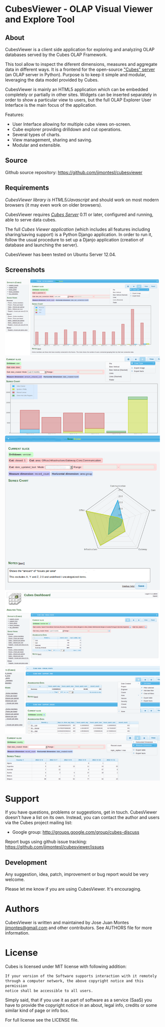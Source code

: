 CubesViewer - OLAP Visual Viewer and Explore Tool
=================================================

About
-----

CubesViewer is a client side application for exploring and analyzing
OLAP databases served by the Cubes OLAP Framework.

This tool allow to inspect the diferent dimensions, measures and
aggregate data in different ways. It is a frontend for the
open-source ["Cubes" server](http://databrewery.org/cubes.html) (an OLAP server in Python). 
Purpose is to keep it simple and modular, leveraging the data model 
provided by Cubes. 

CubesViewer is mainly an HTML5 application which can be embedded
completely or partially in other sites. Widgets can be inserted
separately in order to show a particular view to users, but the full
OLAP Explorer User Interface is the main focus of the application.

Features:

* User Interface allowing for multiple cube views on-screen. 
* Cube explorer providing drilldown and cut operations.
* Several types of charts.
* View management, sharing and saving.
* Modular and extensible.

Source
------

Github source repository: https://github.com/jjmontesl/cubesviewer

Requirements
------------

*CubesViewer library is HTML5/Javascript* and should work on most modern browsers
(it may even work on older browsers). 

CubesViewer requires *[Cubes Server](http://databrewery.org/cubes.html)* 0.11 or later, configured and running, able to serve 
data cubes. 

The full *Cubes Viewer application* (which includes all features including sharing/saving
support) is a Python Django application. In order to run it,
follow the usual procedure to set up a Djanjo application (creation of database and launching
the server).

CubesViewer has been tested on Ubuntu Server 12.04.

Screenshots
-----------

![CubesViewer Chart Screenshot](/doc/screenshots/view-chart-1.png "CubesViewer Chart")
![CubesViewer Chart Screenshot](/doc/screenshots/view-chart-2.png "CubesViewer Chart")
![CubesViewer Chart Screenshot](/doc/screenshots/view-chart-3-notes.png "CubesViewer Chart")
![CubesViewer Explore Screenshot](/doc/screenshots/view-explore-1.png "CubesViewer Explore")
![CubesViewer Explore Screenshot](/doc/screenshots/view-explore-2.png "CubesViewer Explore")
![CubesViewer Series Screenshot](/doc/screenshots/view-series-1.png "CubesViewer Series")

Support
=======

If you have questions, problems or suggestions, get in touch. CubesViewer doesn't
have a list on its own. Instead, you can contact the author and users via the 
Cubes project mailing list:

* Google group: http://groups.google.com/group/cubes-discuss

Report bugs using github issue tracking: https://github.com/jjmontesl/cubesviewer/issues

Development
-----------

Any suggestion, idea, patch, improvement or bug report would be very welcome.

Please let me know if you are using CubesViewer. It's encouraging.

Authors
=======

CubesViewer is written and maintained by Jose Juan Montes 
<jjmontes@gmail.com> and other contributors. See AUTHORS file for more 
information.

License
=======

Cubes is licensed under MIT license with following addition:

    If your version of the Software supports interaction with it remotely 
    through a computer network, the above copyright notice and this permission 
    notice shall be accessible to all users.

Simply said, that if you use it as part of software as a service (SaaS) you 
have to provide the copyright notice in an about, legal info, credits or some 
similar kind of page or info box.

For full license see the LICENSE file.

